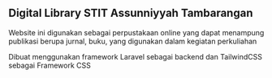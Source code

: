 ## Digital Library STIT Assunniyyah Tambarangan

Website ini digunakan sebagai perpustakaan online yang dapat menampung publikasi berupa jurnal, buku, yang digunakan dalam kegiatan perkuliahan

Dibuat menggunakan framework Laravel sebagai backend dan TailwindCSS sebagai Framework CSS
